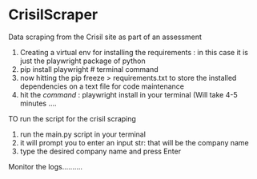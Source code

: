 # CrisilScraper

Data scraping from the Crisil site as part of an assessment

1. Creating a virtual env for installing the requirements : in this case it is just the playwright package of python
2. pip install playwright # terminal command 
3. now hitting the pip freeze > requirements.txt to store the installed dependencies on a text file for code
maintenance
4. hit the _command_ : playwright install in your terminal (Will take 4-5 minutes .... 

TO run the script for the crisil scraping 
1. run the main.py script in your terminal 
2. it will prompt you to enter an input str: that will be the company name
3. type the desired company name and press Enter


Monitor the logs..........